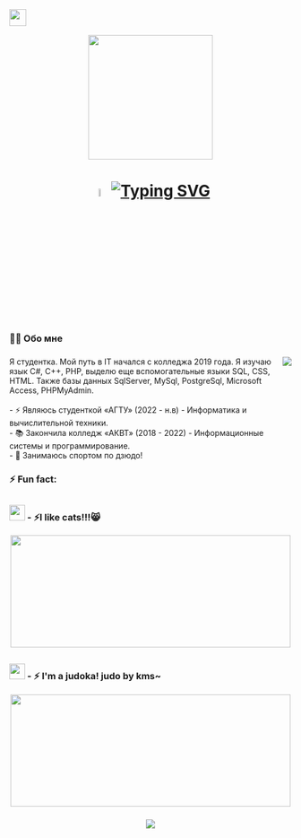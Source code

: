<br clear="both">

<h3 align="left">  <img src="https://github.com/adviswlw/adviswlw/assets/76786845/1861d69a-d839-44c2-90b7-f32dabbf7804" width="30" height="30"/> </h3>
<!--<img src="https://media.giphy.com/media/VgCDAzcKvsR6OM0uWg/giphy.gif" width="50">-->

<div align="center">
  <img align="center" src="https://media.giphy.com/media/WUlplcMpOCEmTGBtBW/giphy.gif" width="222"> 
</div>

###

<h1 align="center"><img src="https://media.giphy.com/media/hvRJCLFzcasrR4ia7z/giphy.gif" width="6%">  <a href="https://git.io/typing-svg"><img src="https://readme-typing-svg.demolab.com?font=Fira+Code&pause=1000&color=C5C5C5&center=true&vCenter=true&random=false&width=435&lines=+Hi!+I'm+Ada%2C+a+student+%F0%9F%91%A8%E2%80%8D%F0%9F%92%BB+c+2019+%F0%9F%A4%93" alt="Typing SVG" /></a></h1>

<!--<h1 align="center"> Hi! <img src="https://media.giphy.com/media/hvRJCLFzcasrR4ia7z/giphy.gif" width="5%"> I'm Ada, a student 👨‍💻 c 2019 🤓</h1>-->

###

<h3 align="left">👩‍💻  Обо мне</h3>

###
<!--<img align="right" src="https://media.giphy.com/media/836HiJc7pgzy8iNXCn/giphy.gif" width="400" />-->
<img align="right" src="https://media1.giphy.com/media/13HgwGsXF0aiGY/giphy.gif" /> 

###

<p align="left"> Я студентка. Мой путь в IT начался с колледжа 2019 года. Я изучаю язык С#, C++, PHP, выделю еще вспомогательные языки SQL, CSS, HTML. Также базы данных SqlServer, MySql, PostgreSql, Microsoft Access, PHPMyAdmin.<br><br>- ⚡ Являюсь студенткой «АГТУ» (2022 - н.в) - Информатика и вычислительной техники.<br>- 📚 Закончила колледж «АКВТ» (2018 - 2022) - Информационные системы и программирование.<br>- 🥋 Занимаюсь спортом по дзюдо!</p>

###

 <!--<h2 align="center">🔥 Languages & Frameworks & Tools & Abilities 🔥</h2-->

###

<h3 align="left">⚡ Fun fact: </h3>

###

## <h3> <img src="https://emojis.slackmojis.com/emojis/images/1621024394/39092/cat-roll.gif?1621024394" width="28" /> - ⚡I like cats!!!😸  </h3>

<div align="center">
  <img height="200" width="500" src="https://github.com/adviswlw/adviswlw/assets/76786845/181e7ea3-88da-4586-b01c-3f6dc61713be.gif"  />
</div>

## <h3> <img src="https://emojis.slackmojis.com/emojis/images/1621024394/39092/cat-roll.gif?1621024394" width="28" /> - ⚡ I'm a judoka! judo by kms~  </h3>
 
<div align="center">
  <img height="200" width="500" src="https://github.com/adviswlw/adviswlw/assets/76786845/46635d8b-7167-4ab9-a9dc-935e1e6ed4d5.gif"  />
</div>


###
<p align="center">
  <img src="https://capsule-render.vercel.app/api?type=waving&color=gradient&height=88&section=footer"/>
</p>
